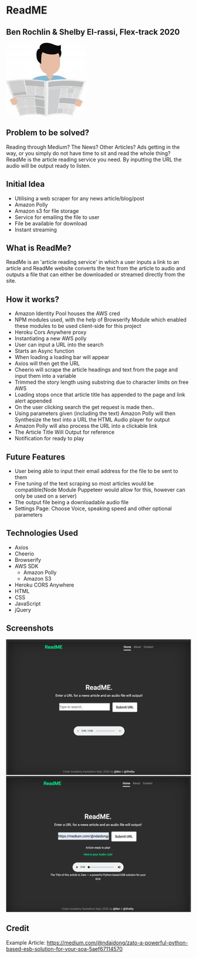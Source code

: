 # ReadME
## Ben Rochlin & Shelby El-rassi, Flex-track 2020

![Man-Reading Newspaper](images.jpeg)

## Problem to be solved?
Reading through Medium? The News? Other Articles? Ads getting in the way, or you simply do not have time to sit and read the whole thing? ReadMe is the article reading service you need. By inputting the URL the audio will be output ready to listen.  

## Initial Idea
- Utilising a web scraper for any news article/blog/post
- Amazon Polly
- Amazon s3 for file storage
- Service for emailing the file to user
- File be available for download
- Instant streaming

## What is ReadMe?
ReadMe is an 'article reading service' in which a user inputs a link to an article and ReadMe website converts the text from the article to audio and outputs a file that can either be downloaded or streamed  directly from the site.

## How it works?
- Amazon Identity Pool houses the AWS cred
- NPM modules used, with the help of Browserify Module which enabled these modules to be used client-side for this project
- Heroku Cors Anywhere proxy
- Instantiating a new AWS polly 
- User can input a URL into the search 
- Starts an Async function
- When loading a loading bar will appear
- Axios will then get the URL
- Cheerio will scrape the article headings and text from the page and input them into a variable
- Trimmed the story length using substring due to character limits on free AWS
- Loading stops once that article title has appended to the page and link alert appended
- On the user clicking search the get request is made then..
- Using parameters given (including the text) Amazon Polly will then Synthesize the text into a URL  the HTML Audio player for output
- Amazon Polly will also process the URL into a clickable link
- The Article Title Will Output for reference
- Notification for ready to play

## Future Features
- User being able to input their email address for the file to be sent to them
- Fine tuning of the text scraping so most articles would be compatible(Node Module Puppeteer would allow for this, however can only be used on a server)
- The output file being a downloadable audio file
- Settings Page: Choose Voice, speaking speed and other optional parameters

## Technologies Used
- Axios
- Cheerio
- Browserify
- AWS SDK
    - Amazon Polly
    - Amazon S3
- Heroku CORS Anywhere
- HTML
- CSS
- JavaScript
- jQuery


## Screenshots

![Screen Shot](Shot1.png)
![Screen Shot](Shot2.png)


## Credit

Example Article: https://medium.com/@ndaidong/zato-a-powerful-python-based-esb-solution-for-your-soa-5aef67114570